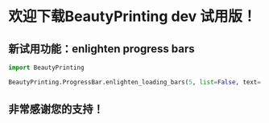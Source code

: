 # 欢迎下载BeautyPrinting dev 试用版！
## 新试用功能：enlighten progress bars
```python
import BeautyPrinting

BeautyPrinting.ProgressBar.enlighten_loading_bars(5, list=False, text='Loading......', items=200, sleep=0.01, color='cyan')
```
## 非常感谢您的支持！